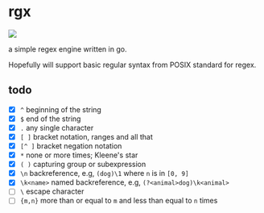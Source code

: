 # rgx

![](https://github.com/rhaeguard/rgx/actions/workflows/go.yml/badge.svg)

a simple regex engine written in go. 

Hopefully will support basic regular syntax from POSIX standard for regex.

## todo

- [x] `^` beginning of the string
- [x] `$` end of the string
- [x] `.` any single character
- [x] `[ ]` bracket notation, ranges and all that
- [x] `[^ ]` bracket negation notation
- [x] `*` none or more times; Kleene's star
- [x] `( )` capturing group or subexpression
- [x] `\n` backreference, e.g, `(dog)\1` where `n` is in `[0, 9]`
- [x] `\k<name>` named backreference, e.g, `(?<animal>dog)\k<animal>`
- [ ] `\` escape character
- [ ] `{m,n}` more than or equal to `m` and less than equal to `n` times
